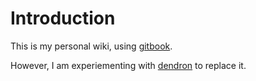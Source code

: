 # Introduction

This is my personal wiki, using [gitbook](https://www.gitbook.com).  
  
However, I am experiementing with [dendron](https://dendron.so) to replace it.  


